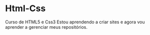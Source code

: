 # Html-Css
 Curso de HTML5 e Css3
Estou aprendendo a criar sites e agora vou aprender a gerenciar meus repositórios.